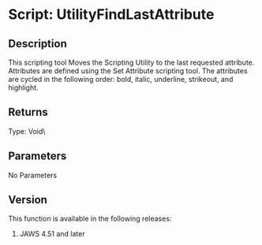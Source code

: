 # Script: UtilityFindLastAttribute

## Description

This scripting tool Moves the Scripting Utility to the last requested
attribute. Attributes are defined using the Set Attribute scripting
tool. The attributes are cycled in the following order: bold, italic,
underline, strikeout, and highlight.

## Returns

Type: Void\

## Parameters

No Parameters

## Version

This function is available in the following releases:

1.  JAWS 4.51 and later
